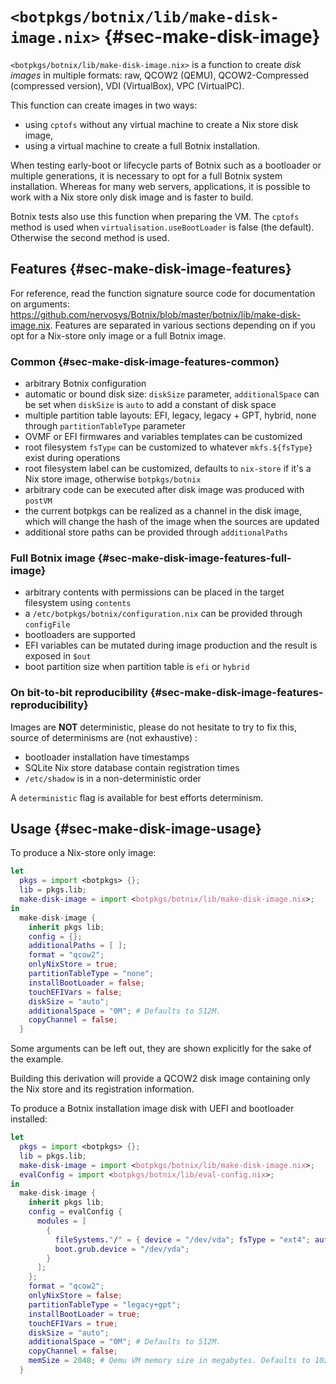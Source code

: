 # `<botpkgs/botnix/lib/make-disk-image.nix>` {#sec-make-disk-image}

`<botpkgs/botnix/lib/make-disk-image.nix>` is a function to create _disk images_ in multiple formats: raw, QCOW2 (QEMU), QCOW2-Compressed (compressed version), VDI (VirtualBox), VPC (VirtualPC).

This function can create images in two ways:

- using `cptofs` without any virtual machine to create a Nix store disk image,
- using a virtual machine to create a full Botnix installation.

When testing early-boot or lifecycle parts of Botnix such as a bootloader or multiple generations, it is necessary to opt for a full Botnix system installation.
Whereas for many web servers, applications, it is possible to work with a Nix store only disk image and is faster to build.

Botnix tests also use this function when preparing the VM. The `cptofs` method is used when `virtualisation.useBootLoader` is false (the default). Otherwise the second method is used.

## Features {#sec-make-disk-image-features}

For reference, read the function signature source code for documentation on arguments: <https://github.com/nervosys/Botnix/blob/master/botnix/lib/make-disk-image.nix>.
Features are separated in various sections depending on if you opt for a Nix-store only image or a full Botnix image.

### Common {#sec-make-disk-image-features-common}

- arbitrary Botnix configuration
- automatic or bound disk size: `diskSize` parameter, `additionalSpace` can be set when `diskSize` is `auto` to add a constant of disk space
- multiple partition table layouts: EFI, legacy, legacy + GPT, hybrid, none through `partitionTableType` parameter
- OVMF or EFI firmwares and variables templates can be customized
- root filesystem `fsType` can be customized to whatever `mkfs.${fsType}` exist during operations
- root filesystem label can be customized, defaults to `nix-store` if it's a Nix store image, otherwise `botpkgs/botnix`
- arbitrary code can be executed after disk image was produced with `postVM`
- the current botpkgs can be realized as a channel in the disk image, which will change the hash of the image when the sources are updated
- additional store paths can be provided through `additionalPaths`

### Full Botnix image {#sec-make-disk-image-features-full-image}

- arbitrary contents with permissions can be placed in the target filesystem using `contents`
- a `/etc/botpkgs/botnix/configuration.nix` can be provided through `configFile`
- bootloaders are supported
- EFI variables can be mutated during image production and the result is exposed in `$out`
- boot partition size when partition table is `efi` or `hybrid`

### On bit-to-bit reproducibility {#sec-make-disk-image-features-reproducibility}

Images are **NOT** deterministic, please do not hesitate to try to fix this, source of determinisms are (not exhaustive) :

- bootloader installation have timestamps
- SQLite Nix store database contain registration times
- `/etc/shadow` is in a non-deterministic order

A `deterministic` flag is available for best efforts determinism.

## Usage {#sec-make-disk-image-usage}

To produce a Nix-store only image:
```nix
let
  pkgs = import <botpkgs> {};
  lib = pkgs.lib;
  make-disk-image = import <botpkgs/botnix/lib/make-disk-image.nix>;
in
  make-disk-image {
    inherit pkgs lib;
    config = {};
    additionalPaths = [ ];
    format = "qcow2";
    onlyNixStore = true;
    partitionTableType = "none";
    installBootLoader = false;
    touchEFIVars = false;
    diskSize = "auto";
    additionalSpace = "0M"; # Defaults to 512M.
    copyChannel = false;
  }
```

Some arguments can be left out, they are shown explicitly for the sake of the example.

Building this derivation will provide a QCOW2 disk image containing only the Nix store and its registration information.

To produce a Botnix installation image disk with UEFI and bootloader installed:
```nix
let
  pkgs = import <botpkgs> {};
  lib = pkgs.lib;
  make-disk-image = import <botpkgs/botnix/lib/make-disk-image.nix>;
  evalConfig = import <botpkgs/botnix/lib/eval-config.nix>;
in
  make-disk-image {
    inherit pkgs lib;
    config = evalConfig {
      modules = [
        {
          fileSystems."/" = { device = "/dev/vda"; fsType = "ext4"; autoFormat = true; };
          boot.grub.device = "/dev/vda";
        }
      ];
    };
    format = "qcow2";
    onlyNixStore = false;
    partitionTableType = "legacy+gpt";
    installBootLoader = true;
    touchEFIVars = true;
    diskSize = "auto";
    additionalSpace = "0M"; # Defaults to 512M.
    copyChannel = false;
    memSize = 2048; # Qemu VM memory size in megabytes. Defaults to 1024M.
  }
```


